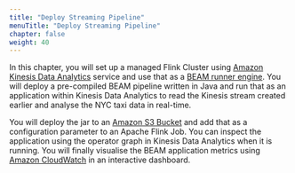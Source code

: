 ```yaml
---
title: "Deploy Streaming Pipeline"
menuTitle: "Deploy Streaming Pipeline"
chapter: false
weight: 40
---
```


In this chapter, you will set up a managed Flink Cluster using [Amazon Kinesis Data Analytics](https://aws.amazon.com/kinesis/data-analytics/faqs/?nc=sn&loc=6) service and use that as a [BEAM runner engine](https://beam.apache.org/documentation/runners/flink/). You will deploy a pre-compiled BEAM pipeline written in Java and run that as an application within Kinesis Data Analytics to read the Kinesis stream created earlier and analyse the NYC taxi data in real-time.

You will deploy the jar to an [Amazon S3 Bucket](https://aws.amazon.com/s3/) and add that as a configuration parameter to an Apache Flink Job. You can inspect the application using the operator graph in Kinesis Data Analytics when it is running. You will finally visualise the BEAM application metrics using [Amazon CloudWatch](https://aws.amazon.com/cloudwatch/) in an interactive dashboard.
